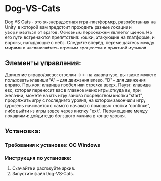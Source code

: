 # Dog-VS-Cats
Dog VS Cats - это жизнерадостная игра-платформер, разработанная на Unity, в которой вам предстоит проходить разные локации и уворачиваться от врагов.
Основным персонажем является щенок. На его пути встречаются препятствия: кошки, атакующие на платформе, и вороны, нападающие с неба.
Следуйте вперёд, перемещайтесь между мирами и наслажлайтесь игровым процессом и приятной музыкой.

## Элементы управления:
Движение вправо/влево: стрелки -> <- на клавиатуре, вы также можете пользовать клавиши "А" – для движения влево, "D" – для движения вправо.
Прыжок: клавиша пробел или стрелка вверх.
Пауза: клавиша esc, которая переносит вас в главное меню игры,откуда вы, при желании, можете начать игру заново посредством кнопки "start", продолжить игру с последнего уровня, на котором закончили игру (уровень начинается с самого начала) с помощью кнопки "continue", либо выйти из игры вовсе через кнопку "exit".
Перемещение между локациями: дойдите до большого мячика в конце уровня.

## Установка:
### Требования к установке: ОС Windows
### Инструкция по установке:
1. Скачайте и распакуйте архив.
2. Запустите файл Dog-VS-Cats.
